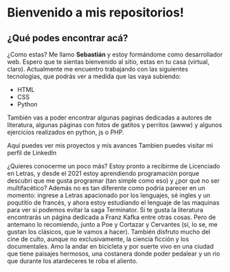# Bienvenido a mis repositorios!

## ¿Qué podes encontrar acá?

¿Como estas? Me llamo **Sebastián** y estoy formándome como desarrollador web. Espero que te sientas bienvenido al sitio, estas en tu casa (virtual, claro). Actualmente me encuentro trabajando con las siguientes tecnologías, que podrás ver a medida que las vaya subiendo:
* HTML
* CSS
* Python

También vas a poder encontrar algunas paginas dedicadas a autores de literatura, algunas páginas con fotos de gatitos y perritos (awww) y algunos ejercicios realizados en python, js o PHP.
 

Aquí puedes ver mis proyectos y mis avances
Tambien puedes visitar mi perfil de LinkedIn


¿Quieres conocerme un poco más? Estoy pronto a recibirme de Licenciado en Letras, y desde el 2021 estoy aprendiendo programación porque descubri que me gusta programar (tan simple como eso) y ¿por qué no ser multifacético?
Además no es tan diferente como podría parecer en un momento: ingrese a Letras apacionado por los lenguajes, sé ingles y un poqutitio de francés, y ahora estoy estudiando el lenguaje de las maquinas para ver si podemos evitar la saga Terminator.
Si te gusta la literatura encontrarás un página dedicada a Franz Kafka entre otras cosas. Pero de antemano lo recomiendo, junto a Poe y Cortazar y Cervantes (si, lo se, me gustan los clásicos, que le vamos a hacer).
También disfruto mucho del cine de culto, aunque no exclusivamente, la ciencia ficción y los documentales.
Amo la andar en bicicleta y por suerte vivo en una ciudad que tiene paisajes hermosos, una costanera donde poder pedalear y un rio que durante los atardeceres te roba el aliento.
